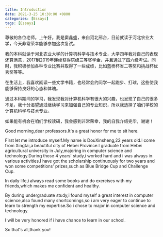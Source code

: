 ```yaml
---
title: Introduction
date: 2021-3-25 10:30:00 +0800
categories: [Essays]
tags: [Essays]
---
```

  尊敬的各位老师，上午好，我是窦鑫盛，来自河北邢台，目前就读于河北农业大学，今天非常荣幸能够参加这次复试。

  我的本科就读于河北农业大学的计算机科学与技术专业，大学四年我对自己的表现还算满意，2017到2019年连续获得院级三等奖学金，并且通过了四六级考试。同时，我积极参加各种专业比赛并取得了一些成绩，比如蓝桥杯省二等奖和挑战杯优秀奖等等。

  在生活上，我喜欢阅读一些文学书籍，也经常会约同学一起跑步、打球，这些使我能够保持良好的心态和体魄。

  通过本科期间的学习，我发现我对计算机科学有很大的兴趣，也发现了自己的很多不足，我十分渴望通过继续学习来加强自己的专业知识，所以我选择了咱们学校的计算机科学与技术专业。

  如果能有机会在咱们学校读研，我会感到非常荣幸，我的自我介绍完毕，谢谢！


  Good morning,dear professors.It's a great honor for me to sit here.

  First let me introduce myself.My name is DouXinsheng,22 years old.I come from Xingtai,a beautiful city of Hebei Province.I graduate from Hebei agricultural university in July,majoring in computer science and technology.During those 4 years' study,i worked hard and i was always in various activities.I have got the scholarship continuously for two years and won some competitions' prizes,such as Blue Bridge Cup and Challenge Cup.

  In daily life,i always read some books and do exercises with my friends,which makes me confident and healthy.

  By during undergraduate study,i found myself a great interest in computer science,also found many shortcomings,so i am very eager to continue to learn to strength my expertise.So i chose to major in computer science and technology.

  I will be very honored if i have chance to learn in our school.

  So that's all,thank you!
